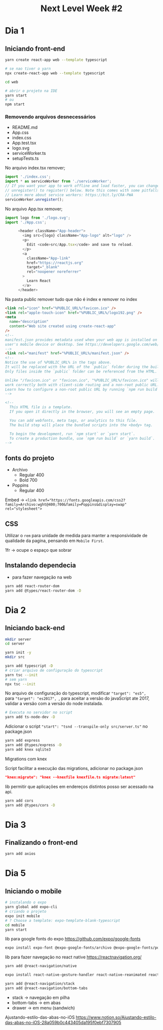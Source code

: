 <h1 align="center">Next Level Week #2</h1>

# Dia 1

## Iniciando front-end

```sh
yarn create react-app web --template typescript

# se nao tiver o yarn
npx create-react-app web --template typescript

cd web

# abrir o projeto na IDE
yarn start
# ou
npm start
```

### Removendo arquivos desnecessários
- README.md
- App.css
- index.css
- App.test.tsx
- logo.svg
- serviceWorker.ts
- setupTests.ts

No arquivo index.tsx remover;

```javascript
import './index.css';
import * as serviceWorker from './serviceWorker';
// If you want your app to work offline and load faster, you can change
// unregister() to register() below. Note this comes with some pitfalls.
// Learn more about service workers: https://bit.ly/CRA-PWA
serviceWorker.unregister();

```

No arquivo App.tsx remover;

```javascript
import logo from './logo.svg';
import './App.css';

      <header className="App-header">
        <img src={logo} className="App-logo" alt="logo" />
        <p>
          Edit <code>src/App.tsx</code> and save to reload.
        </p>
        <a
          className="App-link"
          href="https://reactjs.org"
          target="_blank"
          rel="noopener noreferrer"
        >
          Learn React
        </a>
      </header>
```

Na pasta public remover tudo que não é index e remover no index

```html
<link rel="icon" href="%PUBLIC_URL%/favicon.ico" />
<link rel="apple-touch-icon" href="%PUBLIC_URL%/logo192.png" />
<meta
  name="description"
  content="Web site created using create-react-app"
/>
<!--
manifest.json provides metadata used when your web app is installed on a
user's mobile device or desktop. See https://developers.google.com/web/fundamentals/web-app-manifest/
-->
<link rel="manifest" href="%PUBLIC_URL%/manifest.json" />
<!--
Notice the use of %PUBLIC_URL% in the tags above.
It will be replaced with the URL of the `public` folder during the build.
Only files inside the `public` folder can be referenced from the HTML.

Unlike "/favicon.ico" or "favicon.ico", "%PUBLIC_URL%/favicon.ico" will
work correctly both with client-side routing and a non-root public URL.
Learn how to configure a non-root public URL by running `npm run build`.
-->

<!--
  This HTML file is a template.
  If you open it directly in the browser, you will see an empty page.

  You can add webfonts, meta tags, or analytics to this file.
  The build step will place the bundled scripts into the <body> tag.

  To begin the development, run `npm start` or `yarn start`.
  To create a production bundle, use `npm run build` or `yarn build`.
-->
```
## fonts do projeto
- Archivo
  - Regular 400
  - Bold 700
- Poppins
  - Regular 400

Embed -> `<link href="https://fonts.googleapis.com/css2?family=Archivo:wght@400;700&family=Poppins&display=swap" rel="stylesheet">`

## CSS
Utilizar o `rem` para unidade de medida para manter a responsividade de qualidade da pagina, pensando em `Mobile First`.

1fr -> ocupe o espaço que sobrar

## Instalando dependecia

- para fazer navegação na web

```sh
yarn add react-router-dom
yarn add @types/react-router-dom -D
```

# Dia 2
## Iniciando back-end

```sh
mkdir server
cd server

yarn init -y
mkdir src

yarn add typescript -D
# criar arquivo de configuração do typescript
yarn tsc --init
# sem yarn
npx tsc --init
```

No arquivo de configuração do typescript, modificar `"target": "es5", ` para `"target": "es2017", `, para aceitar a versão do javaScript ate 2017, validar a versão com a versão do node instalada.

```sh
# Executa no servidor no script
yarn add ts-node-dev -D
```

Adicionar o script `"start": "tsnd --transpile-only src/server.ts"` no package.json

```sh
yarn add express
yarn add @types/express -D
yarn add knex sqlite3
```

Migrations com knex

Script facilitar a execução das migrations, adicionar no package.json

```json
"knex:migrate": "knex --knexfile knexfile.ts migrate:latest"
```

lib permitir que aplicações em endereços distintos posso ser acessado na api.

```sh
yarn add cors
yarn add @types/cors -D
```

# Dia 3

## Finalizando o front-end

```sh
yarn add axios
```

# Dia 5

## Iniciando o mobile

```sh
# instalando o expo
yarn global add expo-cli
# criando o projeto
expo init mobile
# ? Choose a template: expo-template-blank-typescript
cd mobile
yarn start
```

lib para google fonts do expo
https://github.com/expo/google-fonts

```sh
expo install expo-font @expo-google-fonts/archivo @expo-google-fonts/poppins
```

lib para fazer navegação no react native
https://reactnavigation.org/

```sh
yarn add @react-navigation/native

expo install react-native-gesture-handler react-native-reanimated react-native-screens react-native-safe-area-context @react-native-community/masked-view

yarn add @react-navigation/stack
yarn add @react-navigation/bottom-tabs
```

- stack -> navegação em pilha
- bottom-tabs -> em abas
- drawer -> em menu (sandwich)

Ajustando-estilo-das-abas-no-iOS
https://www.notion.so/Ajustando-estilo-das-abas-no-iOS-28a059b0c443405da195f0ebf7307905